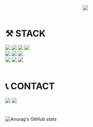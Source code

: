 
<div align=center>
  <img src=https://github.com/guncat-02/guncat-02/assets/169626974/6c1d2eef-f949-4a26-9522-700d886cf532>
</div>
<br>

# ⚒ STACK
<div>
<img src="https://img.shields.io/badge/java-007396?style=for-the-badge&logo=java&logoColor=white">
<img src="https://img.shields.io/badge/spring-6DB33F?style=for-the-badge&logo=spring&logoColor=white"/>
<img src="https://img.shields.io/badge/oracle-F80000?style=for-the-badge&logo=oracle&logoColor=white">
<img src="https://img.shields.io/badge/mariaDB-003545?style=for-the-badge&logo=mariaDB&logoColor=white"/>
<br>
<img src="https://img.shields.io/badge/html5-E34F26?style=for-the-badge&logo=html5&logoColor=white">
<img src="https://img.shields.io/badge/css-1572B6?style=for-the-badge&logo=css3&logoColor=white">
<img src="https://img.shields.io/badge/javascript-F7DF1E?style=for-the-badge&logo=javascript&logoColor=black">
<br>
<img src="https://img.shields.io/badge/github-181717?style=for-the-badge&logo=github&logoColor=white"/>
<img src="https://img.shields.io/badge/git-F05032?style=for-the-badge&logo=git&logoColor=white"/>
<img src="https://img.shields.io/badge/linux-FCC624?style=for-the-badge&logo=linux&logoColor=black"/>
</div>
<br>

# 📞 CONTACT
<div>
<img src="https://img.shields.io/badge/EMAIL-03C75A?style=for-the-badge&logo=e&logoColor=white&link=mailto:nuit0204@naver.com">
<img src="https://img.shields.io/badge/NOTION-000000?style=for-the-badge&logo=notion&logoColor=white&linko=https://www.notion.so/GUNCAT-a80f07c72ceb4559b237cafe103cf08d">
</div>

#
![Anurag's GitHub stats](https://github-readme-stats.vercel.app/api?username=guncat-02&include_all_commits=true&theme=neon&show_icons=true)
